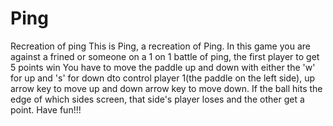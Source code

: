 # Ping
Recreation of ping
This is Ping, a recreation of Ping.
In this game you are against a frined or someone on a 1 on 1 battle of ping, the first player to get 5 points win
You have to move the paddle up and down with either the 'w' for up and 's' for down dto control player 1(the paddle on the left side), up arrow key to move up and down 
arrow key to move down.
If the ball hits the edge of which sides screen, that side's player loses and the other get a point.
Have fun!!!
